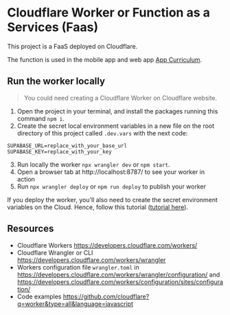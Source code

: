 # Cloudflare Worker or Function as a Services (Faas)

This project is a FaaS deployed on Cloudflare.

The function is used in the mobile app and web app [App Curriculum](https://github.com/guillempuche/app_curriculum).

## Run the worker locally

> You could need creating a Cloudflare Worker on Cloudflare website.

1. Open the project in your terminal, and install the packages running this command `npm i`.
2. Create the secret local environment variables in a new file on the root directory of this project called `.dev.vars` with the next code:

```
SUPABASE_URL=replace_with_your_base_url
SUPABASE_KEY=replace_with_your_key
```

3. Run locally the worker `npx wrangler dev` or `npm start`.
4. Open a browser tab at http://localhost:8787/ to see your worker in action
5. Run `npx wrangler deploy` or `npm run deploy` to publish your worker

If you deploy the worker, you'll also need to create the secret environment variables on the Cloud. Hence, follow this tutorial ([tutorial here](https://developers.cloudflare.com/workers/configuration/environment-variables/)).

## Resources

- Cloudflare Workers https://developers.cloudflare.com/workers/
- Cloudflare Wrangler or CLI https://developers.cloudflare.com/workers/wrangler
- Workers configuration file `wrangler.toml` in https://developers.cloudflare.com/workers/wrangler/configuration/ and https://developers.cloudflare.com/workers/configuration/sites/configuration/
- Code examples https://github.com/cloudflare?q=worker&type=all&language=javascript